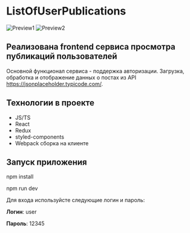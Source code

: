 # ListOfUserPublications

![Preview1](https://user-images.githubusercontent.com/77914131/190870715-3cdbf4b3-86b9-466c-9c15-f0a349e70abc.png)
![Preview2](https://user-images.githubusercontent.com/77914131/190870718-f8e1ddcd-4717-4873-a252-a306c56e3592.png)

## Реализована frontend сервиса просмотра публикаций пользователей
Основной функционал сервиса - поддержка авторизации. Загрузка, обработка и отображение данных о постах из API https://jsonplaceholder.typicode.com/.

## Технологии в проекте
* JS/TS
* React
* Redux
* styled-components
* Webpack сборка на клиенте

## Запуск приложения
npm install

npm run dev


Для входа используйсте следующие логин и пароль:

**Логин**: user

**Пароль**: 12345
